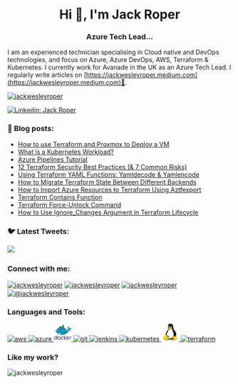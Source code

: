 <h1 align="center">Hi 👋, I'm Jack Roper</h1>
<h3 align="center">Azure Tech Lead...</h3>

I am an experienced technician specialising in Cloud native and DevOps technologies, and focus on Azure, Azure DevOps, AWS, Terraform & Kubernetes. I currently work for Avanade in the UK as an Azure Tech Lead. I regularly write articles on [https://jackwesleyroper.medium.com](https://jackwesleyroper.medium.com)📝.

<p align="left"> <a href="https://twitter.com/jackwesleyroper" target="blank"><img src="https://img.shields.io/twitter/follow/jackwesleyroper?logo=twitter&style=for-the-badge" alt="jackwesleyroper" /></a> </p>

[![Linkedin: Jack Roper](https://img.shields.io/badge/-Jack%20Roper-blue?style=flat-square&logo=Linkedin&logoColor=white&link=https://www.linkedin.com/in/jwroper/)](https://www.linkedin.com/in/jwroper/)

### 📝 Blog posts:
<!-- BLOG-POST-LIST:START -->
- [How to use Terraform and Proxmox to Deploy a VM](https://jackwesleyroper.medium.com/how-to-use-terraform-and-proxmox-to-deploy-a-vm-d7f54f254b0d?source=rss-f8c0d8b1b817------2)
- [What is a Kubernetes Workload?](https://blog.devops.dev/what-is-a-kubernetes-workload-21d40310b286?source=rss-f8c0d8b1b817------2)
- [Azure Pipelines Tutorial](https://itnext.io/azure-pipelines-tutorial-d9641b0d39ef?source=rss-f8c0d8b1b817------2)
- [12 Terraform Security Best Practices &lpar;&amp; 7 Common Risks&rpar;](https://itnext.io/12-terraform-security-best-practices-7-common-risks-6cc038887f12?source=rss-f8c0d8b1b817------2)
- [Using Terraform YAML Functions: Yamldecode &amp; Yamlencode](https://blog.devops.dev/using-terraform-yaml-functions-yamldecode-yamlencode-5f141e1ba590?source=rss-f8c0d8b1b817------2)
- [How to Migrate Terraform State Between Different Backends](https://itnext.io/how-to-migrate-terraform-state-between-different-backends-ed99cd42ad11?source=rss-f8c0d8b1b817------2)
- [How to Import Azure Resources to Terraform Using Aztfexport](https://itnext.io/how-to-import-azure-resources-to-terraform-using-aztfexport-1d44dab0daa2?source=rss-f8c0d8b1b817------2)
- [Terraform Contains Function](https://jackwesleyroper.medium.com/terraform-contains-function-338a751ae213?source=rss-f8c0d8b1b817------2)
- [Terraform Force-Unlock Command](https://itnext.io/terraform-force-unlock-command-c6d9c4e95ce9?source=rss-f8c0d8b1b817------2)
- [How to Use Ignore_Changes Argument in Terraform Lifecycle](https://itnext.io/how-to-use-ignore-changes-argument-in-terraform-lifecycle-99775806f5e7?source=rss-f8c0d8b1b817------2)
<!-- BLOG-POST-LIST:END -->



### 🐦 Latest Tweets:


[<img src="https://img.shields.io/badge/-Follow-blue?style=for-the-badge&logo=twitter&logoColor=white"/>](https://twitter.com/jackwesleyroper)

<h3 align="left">Connect with me:</h3>
<p align="left">
<a href="https://dev.to/jackwesleyroper" target="blank"><img align="center" src="https://cdn.jsdelivr.net/npm/simple-icons@3.0.1/icons/dev-dot-to.svg" alt="jackwesleyroper" height="30" width="40" /></a>
<a href="https://twitter.com/jackwesleyroper" target="blank"><img align="center" src="https://raw.githubusercontent.com/rahuldkjain/github-profile-readme-generator/master/src/images/icons/Social/twitter.svg" alt="jackwesleyroper" height="30" width="40" /></a>
<a href="https://linkedin.com/in/jackwesleyroper" target="blank"><img align="center" src="https://raw.githubusercontent.com/rahuldkjain/github-profile-readme-generator/master/src/images/icons/Social/linked-in-alt.svg" alt="jackwesleyroper" height="30" width="40" /></a>
<a href="https://medium.com/@jackwesleyroper" target="blank"><img align="center" src="https://raw.githubusercontent.com/rahuldkjain/github-profile-readme-generator/master/src/images/icons/Social/medium.svg" alt="@jackwesleyroper" height="30" width="40" /></a>
</p>

<h3 align="left">Languages and Tools:</h3>
<p align="left"> <a href="https://aws.amazon.com" target="_blank"> <img src="https://www.vectorlogo.zone/logos/amazon_aws/amazon_aws-icon.svg" alt="aws" width="40" height="40"/> </a> <a href="https://azure.microsoft.com/en-in/" target="_blank"> <img src="https://www.vectorlogo.zone/logos/microsoft_azure/microsoft_azure-icon.svg" alt="azure" width="40" height="40"/> </a> <a href="https://www.docker.com/" target="_blank"> <img src="https://raw.githubusercontent.com/devicons/devicon/master/icons/docker/docker-original-wordmark.svg" alt="docker" width="40" height="40"/> </a> <a href="https://git-scm.com/" target="_blank"> <img src="https://www.vectorlogo.zone/logos/git-scm/git-scm-icon.svg" alt="git" width="40" height="40"/> </a> <a href="https://www.jenkins.io" target="_blank"> <img src="https://www.vectorlogo.zone/logos/jenkins/jenkins-icon.svg" alt="jenkins" width="40" height="40"/> </a> <a href="https://kubernetes.io" target="_blank"> <img src="https://www.vectorlogo.zone/logos/kubernetes/kubernetes-icon.svg" alt="kubernetes" width="40" height="40"/> </a> <a href="https://www.linux.org/" target="_blank"> <img src="https://raw.githubusercontent.com/devicons/devicon/master/icons/linux/linux-original.svg" alt="linux" width="40" height="40"/> </a> <a href="https://www.terraform.io/" target="_blank"> <img src="https://www.vectorlogo.zone/logos/terraformio/terraformio-icon.svg" alt="terraform" width="40" height="40"/> </a> </p>



<h3 align="left">Like my work?</h3>
<p><a href="https://www.buymeacoffee.com/jackwesleyroper"> <img align="left" src="https://cdn.buymeacoffee.com/buttons/v2/default-yellow.png" height="50" width="210" alt="jackwesleyroper" /></a></p><br><br>

</br>
</br>
</br>
</br>
</br>
</br>
</br>
</br>
</br>
